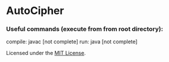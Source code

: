 # AutoCipher

### Useful commands (execute from from root directory):
compile: javac \[not complete]
run: java \[not complete]
  
Licensed under the [MIT License](LICENSE).
